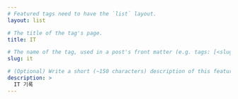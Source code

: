 ```yaml
---
# Featured tags need to have the `list` layout.
layout: list

# The title of the tag's page.
title: IT

# The name of the tag, used in a post's front matter (e.g. tags: [<slug>]).
slug: it

# (Optional) Write a short (~150 characters) description of this featured tag.
description: >
  IT 기록
---
```

